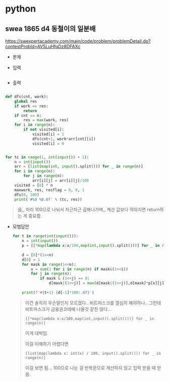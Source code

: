 # python

## swea 1865 d4 동철이의 일분배

https://swexpertacademy.com/main/code/problem/problemDetail.do?contestProbId=AV5LuHfqDz8DFAXc



> 

* 문제

  > 
  
* 입력

  > 
  >
  > ```bash
  >
  > ```
  
* 출력

  > 
  >
  > ```bash
  >
  > ```



```python
def dfs(cnt, work):
    global res
    if work <= res:
        return
    if cnt == n:
        res = max(work, res)
    for i in range(n):
        if not visited[i]:
            visited[i] = 1
            dfs(cnt+1, work*arr[cnt][i])
            visited[i] = 0


for tc in range(1, int(input()) + 1):
    n = int(input())
    arr = [list(map(int, input().split())) for _ in range(n)]
    for i in range(n):
        for j in range(n):
            arr[i][j] = arr[i][j]/100
    visited = [0] * n
    maxwork, res, resflag = 0, 0, 1
    dfs(0, 100)
    print('#%d %0.6f' % (tc, res))
```

> 음,, 미리 100으로 나눠서 차근차근 곱해나가며,, 계산 값보다 작아지면 return하는 게 중요함.



* 모범답안

  ```python
  for t in range(int(input())):
      n = int(input())
      p = [[*map(lambda x:x/100,map(int,input().split()))] for _ in range(n)]
   
      d = [0]*(1<<n)
      d[0] = 1
      for mask in range(1<<n):
          x = sum(1 for i in range(n) if mask&(1<<i))
          for j in range(n):
              if mask & (1<<j) == 0:
                  d[mask|(1<<j)] = max(d[mask|(1<<j)],d[mask]*p[x][j])
   
      print(f'#{t+1} {d[-1]*100:.6f}')
  ```
  
  > 이건 솔직히 무슨말인지 모르겠다.. 비트마스크를 열심히 해야하나.. 그런데 비트마스크가 금융권코테에 나올것 같진 않다...
  >
  > `[[*map(lambda x:x/100,map(int,input().split()))] for _ in range(n)]` 
  >
  > 이게 대박임. 
  >
  > 이걸 이해하기 어렵다면
  >
  > `[list(map(lambda x: int(x) / 100, input().split())) for _ in range(n)]`
  >
  > 이걸 보면 됨... 100으로 나눈 걸 반복문으로 계산하지 않고 입력 받을 때 받음.